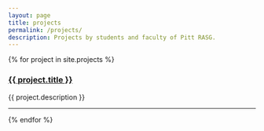 ```yaml
---
layout: page
title: projects
permalink: /projects/
description: Projects by students and faculty of Pitt RASG.
---
```


{% for project in site.projects %}
<h3>
    <a href="{{ project.url | prepend: site.baseurl | prepend: site.url }}">
        {{ project.title }}
    </a>
</h3>
<p>{{ project.description }}</p>
<hr>

{% endfor %}
